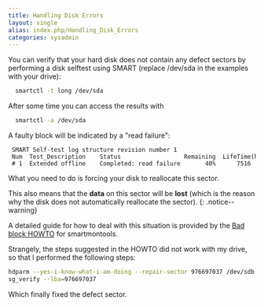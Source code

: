 ```yaml
---
title: Handling Disk Errors
layout: single
alias: index.php/Handling_Disk_Errors
categories: sysadmin
---
```


You can verify that your hard disk does not contain any defect sectors
by performing a disk selftest using SMART (replace /dev/sda in the
examples with your drive):

``` bash
  smartctl -t long /dev/sda
```

After some time you can access the results with

``` bash
  smartctl -a /dev/sda
```

A faulty block will be indicated by a "read failure":

```
 SMART Self-test log structure revision number 1  
 Num  Test_Description    Status                  Remaining  LifeTime(hours)  LBA_of_first_error  
 # 1  Extended offline    Completed: read failure       40%      7516         976697037
```

What you need to do is forcing your disk to reallocate this sector.

This also means that the **data** on this sector will be **lost** (which is the reason why the disk does not automatically reallocate the sector). 
{: .notice--warning}

A detailed guide for how to deal with this situation is provided by the
[Bad block HOWTO](http://smartmontools.sourceforge.net/badblockhowto.html) for
smartmontools.

Strangely, the steps suggested in the HOWTO did not work with my drive,
so that I performed the following steps:

``` bash
hdparm --yes-i-know-what-i-am-doing --repair-sector 976697037 /dev/sdb
sg_verify --lba=976697037
```

Which finally fixed the defect sector.
